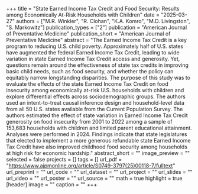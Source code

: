 +++
title = "State Earned Income Tax Credit and Food Security: Results among Economically At-Risk Households with Children"
date = "2025-03-27"
authors = ["M.R. Winkler", "R. Clohan", "K.A. Komro", "M.D. Livingston", "S. Markowitz"]
publication_types = ["2"]
publication = "American Journal of Preventative Medicine"
publication_short = "American Journal of Preventative Medicine"
abstract = "The Earned Income Tax Credit is a key program to reducing U.S. child poverty. Approximately half of U.S. states have augmented the federal Earned Income Tax Credit, leading to wide variation in state Earned Income Tax Credit access and generosity. Yet, questions remain around the effectiveness of state tax credits in improving basic child needs, such as food security, and whether the policy can equitably narrow longstanding disparities. The purpose of this study was to evaluate the effects of the state Earned Income Tax Credit on food insecurity among economically at-risk U.S. households with children and explore differential effects across sociodemographic groups. The authors used an intent-to-treat causal inference design and household-level data from all 50 U.S. states available from the Current Population Survey. The authors estimated the effect of state variation in Earned Income Tax Credit generosity on food insecurity from 2001 to 2022 among a sample of 153,683 households with children and limited parent educational attainment. Analyses were performed in 2024. Findings indicate that state legislatures that elected to implement a more generous refundable state Earned Income Tax Credit have also improved childhood food security among households at high risk for economic hardship."
abstract_short = ""
image_preview = ""
selected = false
projects = []
tags = []
url_pdf = "https://www.ajpmonline.org/article/S0749-3797(25)00118-7/fulltext"
url_preprint = ""
url_code = ""
url_dataset = ""
url_project = ""
url_slides = ""
url_video = ""
url_poster = ""
url_source = ""
math = true
highlight = true
[header]
image = ""
caption = ""
+++
